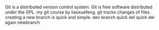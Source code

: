 Git is a distributed version control system.
Git is free software distributed under the GPL.
my git course by liaoxuefeng.
git tracks changes of files. 
creating a new branch is quick and simple.
dev branch
quick del
quick del again
newbranch
